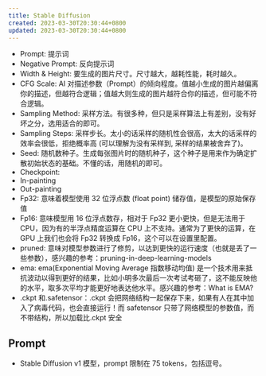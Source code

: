 ```yaml
---
title: Stable Diffusion
created: 2023-03-30T20:30:44+0800
updated: 2023-03-30T20:30:44+0800
---
```



- Prompt: 提示词
- Negative Prompt: 反向提示词
- Width & Height:	要生成的图片尺寸。尺寸越大，越耗性能，耗时越久。
- CFG Scale: AI 对描述参数（Prompt）的倾向程度。值越小生成的图片越偏离你的描述，但越符合逻辑；值越大则生成的图片越符合你的描述，但可能不符合逻辑。
- Sampling Method: 采样方法。有很多种，但只是采样算法上有差别，没有好坏之分，选用适合的即可。
- Sampling Steps: 采样步长。太小的话采样的随机性会很高，太大的话采样的效率会很低，拒绝概率高 (可以理解为没有采样到, 采样的结果被舍弃了)。
- Seed: 随机数种子。生成每张图片时的随机种子，这个种子是用来作为确定扩散初始状态的基础。不懂的话，用随机的即可。
- Checkpoint:
- In-painting
- Out-painting
- Fp32: 意味着模型使用 32 位浮点数 (float point) 储存值，是模型的原始保存值
- Fp16: 意味模型用 16 位浮点数存，相对于 Fp32 更小更快，但是无法用于 CPU，因为有的半浮点精度运算在 CPU 上不支持。通常为了更快的运算，在 GPU 上我们也会将 Fp32 转换成 Fp16，这个可以在设置里配置。
- pruned: 意味对模型参数进行了修剪，以达到更快的运行速度（也就是丢了一些参数），感兴趣的参考：pruning-in-deep-learning-models
- ema: ema(Exponential Moving Average 指数移动均值) 是一个技术用来抵抗波动以得到更好的结果，比如小明多次最后一次考试考砸了，这不能反映他的水平，取多次平均才能更好地表达他水平。感兴趣的参考：What is EMA?
- .ckpt 和.safetensor：.ckpt 会把网络结构一起保存下来，如果有人在其中加入了病毒代码，也会直接运行！而 safetensor 只带了网络模型的参数值，而不带结构，所以加载比.ckpt 安全

## Prompt

- Stable Diffusion v1 模型，prompt 限制在 75 tokens，包括逗号。

